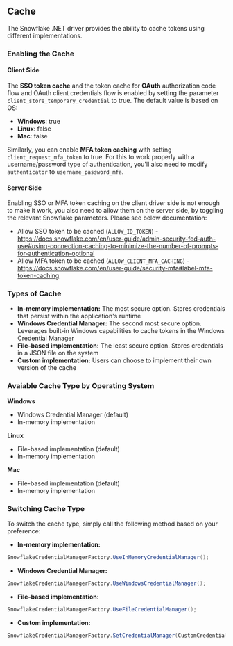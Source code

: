 ## Cache

The Snowflake .NET driver provides the ability to cache tokens using different implementations.

### Enabling the Cache

#### Client Side
The **SSO token cache** and the token cache for **OAuth** authorization code flow and OAuth client credentials flow is enabled by setting the parameter `client_store_temporary_credential` to true. The default value is based on OS:
- **Windows**: true
- **Linux**: false
- **Mac**: false

Similarly, you can enable **MFA token caching** with setting `client_request_mfa_token` to true. For this to work properly with a username/password type of authentication, you'll also need to modify `authenticator` to `username_password_mfa`.

#### Server Side
Enabling SSO or MFA token caching on the client driver side is not enough to make it work, you also need to allow them on the server side, by toggling the relevant Snowflake parameters.
Please see below documentation:
* Allow SSO token to be cached (`ALLOW_ID_TOKEN`) - https://docs.snowflake.com/en/user-guide/admin-security-fed-auth-use#using-connection-caching-to-minimize-the-number-of-prompts-for-authentication-optional
* Allow MFA token to be cached (`ALLOW_CLIENT_MFA_CACHING`) - https://docs.snowflake.com/en/user-guide/security-mfa#label-mfa-token-caching

### Types of Cache
- **In-memory implementation:** The most secure option. Stores credentials that persist within the application's runtime
- **Windows Credential Manager:** The second most secure option. Leverages built-in Windows capabilities to cache tokens in the Windows Credential Manager
- **File-based implementation:** The least secure option. Stores credentials in a JSON file on the system
- **Custom implementation:** Users can choose to implement their own version of the cache

### Avaiable Cache Type by Operating System
**Windows**
- Windows Credential Manager (default)
- In-memory implementation

**Linux**
- File-based implementation (default)
- In-memory implementation

**Mac**
- File-based implementation (default)
- In-memory implementation

### Switching Cache Type

To switch the cache type, simply call the following method based on your preference:
- **In-memory implementation:**
```cs
SnowflakeCredentialManagerFactory.UseInMemoryCredentialManager();
```
- **Windows Credential Manager:**
```cs
SnowflakeCredentialManagerFactory.UseWindowsCredentialManager();
```
- **File-based implementation:**
```cs
SnowflakeCredentialManagerFactory.UseFileCredentialManager();
```
- **Custom implementation:**
```cs
SnowflakeCredentialManagerFactory.SetCredentialManager(CustomCredentialManagerImplementation);
```

